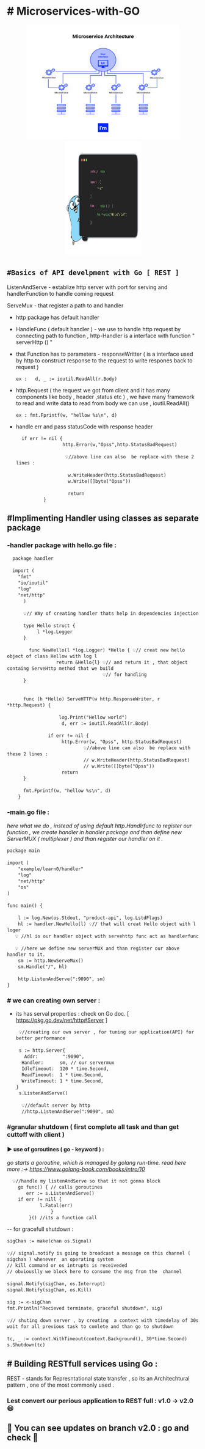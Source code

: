 # # Microservices-with-GO
 <p align="center">
   <a>
   <img height="300" width="400" src="https://github.com/siddharthsingh025/Microservices-with-GO/blob/main/imgs/micro.png">
   <img height="300" width="200" src="https://github.com/siddharthsingh025/Microservices-with-GO/blob/main/imgs/golang.png">
   </a>
</p> 

## `#Basics of API develpment with Go [ REST ]`

ListenAndServe - establize http  server with port for serving and handlerFunction to handle coming request 

ServeMux - that register a path to and handler 
   - http package has default handler 
   - HandleFunc ( default handler ) - we use to handle http request by connecting path to function , http-Handler is a interface with function " serverHttp () "
   - that Function has to parameters - responseWritter ( is a interface used by http to construct response to the request to write respones back to request )  
        
         ex :   d, _ := ioutil.ReadAll(r.Body)

- http.Request ( the request we got from client and it has many components like body , header ,status etc ) , we have many framework to read and write data to read from body we can use , ioutil.ReadAll() 
          
      ex : fmt.Fprintf(w, "hellow %s\n", d)

- handle err and pass statusCode with response header
        
        if err != nil {
                       http.Error(w,"Opss",http.StatusBadRequest)

                        💡//above line can also  be replace with these 2 lines : 

                         w.WriteHeader(http.StatusBadRequest)
                         w.Write([]byte("Opss"))

                         return   
                }

## #Implimenting Handler using classes as separate package
### -handler package with hello.go file : 

      package handler

      import (
        "fmt"
        "io/ioutil"
        "log"
        "net/http"
          )

          💡// WAy of creating handler thats help in dependencies injection

          type Hello struct {
               l *log.Logger
          }

            func NewHello(l *log.Logger) *Hello { 💡// creat new hello object of class Hellow with log l
                      return &Hello{l} 💡// and return it , that object containg ServeHttp method that we build
                                       💡// for handling
          }


          func (h *Hello) ServeHTTP(w http.ResponseWriter, r *http.Request) {

                       log.Print("Hellow world")
                        d, err := ioutil.ReadAll(r.Body)

                   if err != nil {
                        http.Error(w, "Opss", http.StatusBadRequest)
                                💡//above line can also  be replace with these 2 lines :
                                // w.WriteHeader(http.StatusBadRequest)
                                // w.Write([]byte("Opss"))
                        return
          }

          fmt.Fprintf(w, "hellow %s\n", d)
        }
        

### -main.go file : 
_here what we do , instead of using default http.Handlrfunc to register our function ,
we create handler in handler package and than define new ServerMUX ( multiplexer ) and
than register our handler on it ._

    
    package main

    import (
        "example/learn0/handler"
        "log"
        "net/http"
        "os"
    )

    func main() {

        l := log.New(os.Stdout, "product-api", log.LstdFlags)
        hl := handler.NewHello(l) 💡// that will creat Hello object with l loger
       💡 //hl is our handler object with servehttp func act as handlerfunc

       💡 //here we define new serverMUX and than register our above handler to it.
        sm := http.NewServeMux()
        sm.Handle("/", hl)

        http.ListenAndServe(":9090", sm)
    }


### # we can creating own server :
- its has serval properties : check on Go doc. [ https://pkg.go.dev/net/http#Server ]

       
       💡//creating our own server , for tuning our application(API) for better performance
       
       s := http.Server{
		 Addr:         ":9090",
	 	Handler:      sm, // our servermux
	 	IdleTimeout:  120 * time.Second,
	 	ReadTimeout:  1 * time.Second,
	 	WriteTimeout: 1 * time.Second,
	  }
       s.ListenAndServe()
       
        💡//default server by http
        //http.ListenAndServe(":9090", sm)
        
        


### #granular shutdown ( first complete all task and than get cuttoff with client )
#### ▶️ use of goroutines ( go - keyword ) : 
_go starts a goroutine, which is managed by golang run-time. read here more :-> https://www.golang-book.com/books/intro/10_
     
           
      
      💡//handle my listenAndServe so that it not gonna block
	    go func() { // calls goroutines
	   	   err := s.ListenAndServe()
   	   	if err != nill {
	       		l.Fatal(err)
	            	}
        	}() //its a function call

-- for gracefull shutdown : 


	sigChan := make(chan os.Signal)

	💡// signal.notify is going to broadcast a message on this channel ( sigchan ) whenever  an operating system
	// kill command or os intrupts is receiveded
	// obviouslly we block here to consume the msg from the  channel
 
	signal.Notify(sigChan, os.Interrupt)
	signal.Notify(sigChan, os.Kill)

	sig := <-sigChan
	fmt.Println("Recieved terminate, graceful shutdown", sig)

	💡// shuting down server , by creating  a context with timedelay of 30s wait for all previous task to comlete and than go to shutdown
 
	tc, _ := context.WithTimeout(context.Background(), 30*time.Second)
	s.Shutdown(tc)
	
	


## # Building RESTfull services using Go :

REST - stands for Represntational state transfer , so its an Architechtural pattern , one of the most commonly used .

### Lest convert our perious application to REST full : v1.0 -> v2.0 😄

## 🌟 You can see updates on branch v2.0 : go and check 🌟 
	
	




   

   

      
        
        






 


